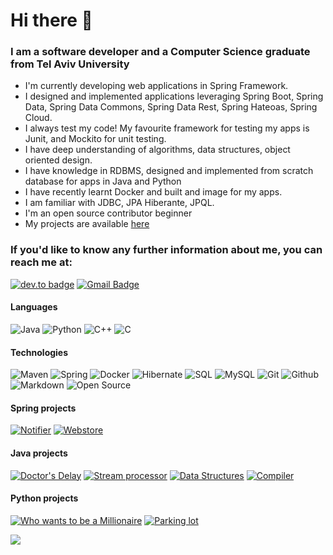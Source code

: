 # Hi there 👋
### I am a software developer and a Computer Science graduate from Tel Aviv University

<!--- 🔭 I’m currently working on ... -->
- I'm currently developing web applications in Spring Framework.
- I designed and implemented applications leveraging Spring Boot, Spring Data, Spring Data Commons, Spring Data Rest, Spring Hateoas, Spring Cloud.
- I always test my code! My favourite framework for testing my apps is Junit, and Mockito for unit testing.
- I have deep understanding of algorithms, data structures, object oriented design.
- I have knowledge in RDBMS, designed and implemented from scratch database for apps in Java and Python
- I have recently learnt Docker and built and image for my apps.
- I am familiar with JDBC, JPA Hiberante, JPQL.
- I'm an open source contributor beginner
- My projects are available [here](https://github.com/itayventura?tab=repositories)

### If you'd like to know any further information about me, you can reach me at: 

[![dev.to badge](https://img.shields.io/badge/-Linkedin-%230177B5?style=flat&logo=linkedin)](https://www.linkedin.com/in/itayventura)
[![Gmail Badge](https://img.shields.io/badge/-Gmail-c14438?style=flat-square&logo=Gmail&logoColor=white&link=mailto:ventura.itay@gmail.com)](mailto:ventura.itay@gmail.com)

#### Languages


![Java](https://img.shields.io/badge/-Java-8B4513?&logo=Java&logoColor=fff)
![Python](https://img.shields.io/badge/-Python-FFFF00?&logo=Python&logoColor=3776AB)
![C++](https://img.shields.io/badge/-C++-000000?&logo=c%2b%2b&logoColor=00599)
![C](https://img.shields.io/badge/-c-fff?&logo=C&logoColor=A8B9CC)

#### Technologies
![Maven](https://img.shields.io/badge/-Maven-FF0000?&logo=Apache%20Maven&logoColor=#C71A36)
![Spring](https://img.shields.io/badge/-Spring-fff?&logo=Spring&logoColor=#000000&logoColor=blue)
![Docker](https://img.shields.io/badge/-Docker-fff?style=flat&logo=Docker)
![Hibernate](https://img.shields.io/badge/-Hibernate-gray?style=flat&logo=hibernate)
![SQL](https://img.shields.io/badge/-SQL-fff?style=flat&logo=Microsoft-SQL-Server&logoColor=blue)
![MySQL](https://img.shields.io/badge/-MySQL-fff?style=flat&logo=mysql)
![Git](https://img.shields.io/badge/-Git-fff?style=flat&logo=git)
![Github](https://img.shields.io/badge/-Github-000?&logo=github)
![Markdown](https://img.shields.io/badge/-Markdown-fff?style=flat&logo=markdown&logoColor=black)
![Open Source](https://img.shields.io/badge/-Open%20Source-fff?style=flat&logo=open-source-Initiative)

<!--![]()
![]()
![]()
![]()-->

#### Spring projects

[![Notifier](https://img.shields.io/badge/Notifier-%20-yellow)](https://github.com/Itayventura/Notifier)
[![Webstore](https://img.shields.io/badge/Webstore-%20-brown)](https://github.com/Itayventura/webstore)



#### Java projects

[![Doctor's Delay](https://img.shields.io/badge/Doctor's%20Delay-%20-red)](https://github.com/Itayventura/DoctorsDelay)
[![Stream processor](https://img.shields.io/badge/Stream%20Processor-%20-orange)](https://github.com/Itayventura/StreamProcessor)
[![Data Structures](https://img.shields.io/badge/Data%20Structuers%20and%20Algorithms-%20-green)](https://github.com/Itayventura/DataStructures)
[![Compiler](https://img.shields.io/badge/Compiler-%20-lightgrey)](https://github.com/Itayventura/COMPILATION)

#### Python projects
[![Who wants to be a Millionaire](https://img.shields.io/badge/Who%20wants%20to%20be%20a%20millionaire-%20-blue)](https://github.com/Itayventura/WhoWantsToBeAMillionaire)
[![Parking lot](https://img.shields.io/badge/Parking%20lot-%20-yellowgreen)](https://github.com/Itayventura/ParkingLot)

<!-- Most lang stats -->
<a href="https://github.com/itayventura">
  <img align="center" src="https://github-readme-stats.vercel.app/api/top-langs/?username=itayventura&theme=dark&hide_langs_below=1" />
</a>


<!-- add stats:
https://github-readme-stats.vercel.app/api?username=itayventura&show_icons=true&theme=dark&line_height=40 -->
<!--
**Itayventura/Itayventura** is a ✨ _special_ ✨ repository because its `README.md` (this file) appears on your GitHub profile.

Here are some ideas to get you started:

- 🔭 I’m currently working on ...
- 🌱 I’m currently learning ...
- 👯 I’m looking to collaborate on ...
- 🤔 I’m looking for help with ...
- 💬 Ask me about ...
- 📫 How to reach me: ...
- 😄 Pronouns: ...
- ⚡ Fun fact: ...
-->
